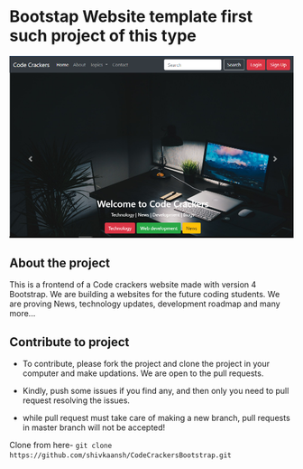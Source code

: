 # Bootstap Website template first such project of this type

![Alt text](main.png?raw=true "ScreenShot")


## About the project

This is a frontend of a Code crackers website made with version 4 Bootstrap. We are building a websites for the future coding students. We are proving News, technology updates, development roadmap and many more...

## Contribute to project

* To contribute, please fork the project and clone the project in your computer and make updations. We are open to the pull requests.

* Kindly, push some issues if you find any, and then only you need to pull request resolving the issues.

* while pull request must take care of making a new branch, pull requests in master branch will not be accepted!

Clone from here-
```git clone https://github.com/shivkaansh/CodeCrackersBootstrap.git```


